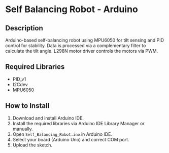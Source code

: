 # Self Balancing Robot - Arduino

## Description
Arduino-based self-balancing robot using MPU6050 for tilt sensing and PID control for stability. Data is processed via a complementary filter to calculate the tilt angle. L298N motor driver controls the motors via PWM.

## Required Libraries
- PID_v1
- I2Cdev
- MPU6050

## How to Install
1. Download and install Arduino IDE.
2. Install the required libraries via Arduino IDE Library Manager or manually.
3. Open `Self_Balancing_Robot.ino` in Arduino IDE.
4. Select your board (Arduino Uno) and correct COM port.
5. Upload the sketch.
